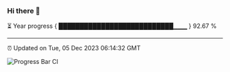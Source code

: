 ### Hi there 👋

⏳ Year progress { ███████████████████████████▁▁▁ } 92.67 %

---

⏰ Updated on Tue, 05 Dec 2023 06:14:32 GMT

![Progress Bar CI](https://github.com/liununu/liununu/workflows/Progress%20Bar%20CI/badge.svg)
